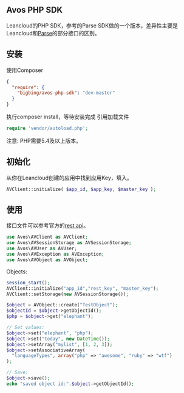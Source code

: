 Avos PHP SDK
-------------

Leancloud的PHP SDK，参考的Parse SDK做的一个版本，差异性主要是Leancloud和[Parse](https://github.com/ParsePlatform/parse-php-sdk)的部分接口的区别。

安装
------------

使用Composer

```json
{
  "require": {
    "bigbing/avos-php-sdk": "dev-master"
  }
}
```

执行composer install，等待安装完成
引用加载文件

```php
require 'vendor/autoload.php';
```

注意: PHP需要5.4及以上版本。

初始化
---------------

从你在Leancloud创建的应用中找到应用Key，填入。

```php
AVClient::initialize( $app_id, $app_key, $master_key );
```

使用
-----

接口文件可以参考官方的[rest api](https://www.leancloud.cn/docs/rest_api.html)。

```php
use Avos\AVClient as AVClient;
use Avos\AVSessionStorage as AVSessionStorage;
use Avos\AVUser as AVUser;
use Avos\AVException as AVException;
use Avos\AVObject as AVObject;
```

Objects:

```php
session_start();
AVClient::initialize("app_id","rest_key", "master_key");
AVClient::setStorage(new AVSessionStorage());

$object = AVObject::create("TestObject");
$objectId = $object->getObjectId();
$php = $object->get("elephant");

// Set values:
$object->set("elephant", "php");
$object->set("today", new DateTime());
$object->setArray("mylist", [1, 2, 3]);
$object->setAssociativeArray(
  "languageTypes", array("php" => "awesome", "ruby" => "wtf")
);

// Save:
$object->save();
echo "saved object id:".$object->getObjectId();
```
[Get Composer]: https://getcomposer.org/download/
[Leancloud REST Guide]: https://www.leancloud.cn/docs/rest_api.html